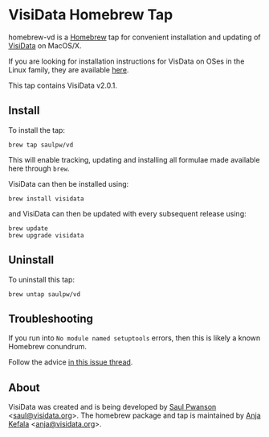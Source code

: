 # VisiData Homebrew Tap

homebrew-vd is a [Homebrew](http://brew.sh) tap for convenient installation and updating of [VisiData](http://visidata.org) on MacOS/X.

If you are looking for installation instructions for VisData on OSes in the Linux family, they are available [here](https://github.com/saulpw/visidata#install).

This tap contains VisiData v2.0.1.

## Install

To install the tap:

```
brew tap saulpw/vd
```

This will enable tracking, updating and installing all formulae made available here through `brew`.

VisiData can then be installed using:

```
brew install visidata
```

and VisiData can then be updated with every subsequent release using:

```
brew update
brew upgrade visidata
```

## Uninstall

To uninstall this tap:

```
brew untap saulpw/vd
```

## Troubleshooting

If you run into `No module named setuptools` errors, then this is likely a known Homebrew conundrum.

Follow the advice [in this issue thread](https://github.com/Homebrew/homebrew-python/issues/216).

## About
VisiData was created and is being developed by [Saul Pwanson](http://saul.pw) &lt;saul@visidata.org&gt;. The homebrew package and tap is maintained by [Anja Kefala](https://github.com/anjakefala) &lt;anja@visidata.org&gt;.
